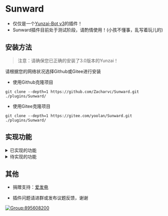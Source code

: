 # Sunward

* 仅仅是一个[Yunzai-Bot v3](https://gitee.com/le-niao/Yunzai-Bot)的插件！
* Sunward插件目前处于测试阶段，请酌情使用！(小孩不懂事，乱写着玩儿的)

## 安装方法

> 注意：请确保您已正确的安装了3.0版本的Yunzai！

请根据您的网络状况选择Github或Gitee进行安装

* 使用Github克隆项目

```
git clone --depth=1 https://github.com/Zacharvc/Sunward.git ./plugins/Sunward/
```

* 使用Gitee克隆项目

```
git clone --depth=1 https://gitee.com/yoolan/Sunward.git ./plugins/Sunward/
```

## 实现功能

<details>
  <summary>已实现的功能</summary>

1. 查看好友列表
2. 查看群聊列表
3. 快捷删除好友
4. 快捷退出群聊
5. Git克隆项目安装插件

</details>

<details>
  <summary>待实现的功能</summary>

1. 监测好友请求
2. 监测加群邀请
3. 快捷删除全部好友
4. 快捷退出所有群聊

</details>

## 其他

* 捐赠支持：[爱发电](https://afdian.net/a/withGarlic)

* 插件问题请进群或发布议题反馈，谢谢

[![Group:895608200](https://img.shields.io/badge/Group-895608200-red)](https://qm.qq.com/cgi-bin/qm/qr?authKey=90qX4dwk3D3iqA3N%2FI8K5RL3n9ucg30CmRMiQn%2FpfBdV1d2HHOslAbwm%2BsPpb8nZ&k=rJ1gMehehYXvj8z8jut6h-Zj5VUd4rhr&noverify=0)
